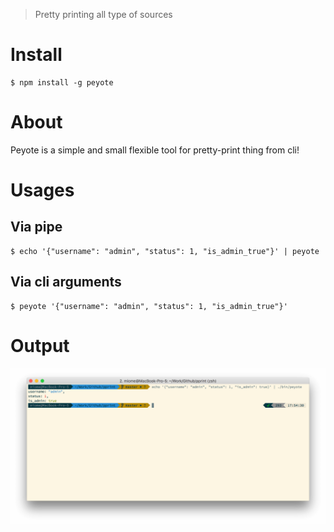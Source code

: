 > Pretty printing all type of sources

# Install
```
$ npm install -g peyote
```

# About
Peyote is a simple and small flexible tool for pretty-print thing from cli!

# Usages

## Via pipe
```
$ echo '{"username": "admin", "status": 1, "is_admin_true"}' | peyote
``` 

## Via cli arguments
```
$ peyote '{"username": "admin", "status": 1, "is_admin_true"}'
```

# Output
![First example](public/img/example-1.png)
